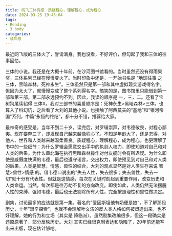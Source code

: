 ```yaml
---
title: 网飞三体有感：质疑程心，理解程心，成为程心
date: 2024-03-25 19:45:04
tags:
- Reading
- 3 body
categories:
- 读后感
---
```


最近网飞版的三体火了，誉谤满身。我也没看，不好评价，但勾起了我和三体的往事回忆。

三体的小说。我还是在大概十年前，在沙河图书馆看的。当时虽然还没有得雨果奖，三体系列已经在慢慢变火了。当时印象中还是，一开始书名是 “地球往事 之 三体，黑暗森林，死神永生”。三体虽然只是第一部和其中虚拟现实游戏得名字，但因为太火了，就慢慢变成了整个系列得名字。搞笑的是，图书馆里只能借到第一部和第三部，第二部永远预约不到。因此，我读的顺序是 一，三，二。还看了宝树狗尾续貂得 三体X。我对三部书的喜爱顺序是：死神永生>黑暗森林>三体。也算入了科幻坑，之后看了大刘的其他小说。也接触了阿西莫夫的“基地”和“银河帝国”系列，中篇“永恒的终结”，都十分不错，推荐给大家。

最神奇的感受是。当年不到二十岁，读完后，对罗辑崇拜，对韦德敬畏，对程心鄙夷。现在要奔三了，却发现自己越来越像程心了。不知是年龄大了，还是怎得，对他人、世界和人类越来越温柔善良。质疑程心，理解程心，成为程心。也更理解了书中的一些细节：为什么罗辑会愿意交出手中的执剑人权力，即使知道对自己和对人类的后果。为什么章北海在执行黑暗森林操作对付友舰时会有所迟疑。为什么即使是威慑度快满的韦德，最后也遵守诺言，交出权力，即使预见到对自己和对人类的后果。人类是智慧，情感，兽性的结合，大刘的观点显然是对人类生存来说 智慧>兽性>情感 的。借韦德口说出的”失去人性，失去很多；失去兽性，失去一切“就十分有代表性。但就是这情感，每次在关键时刻起到重要作用，改变历史和人类命运。当然，每次都是往万劫不复的方向改变。即使如此，人类仍然无法摆脱人性的束缚，强如韦德，最后也无法剔除所有人性，完全按照理性和兽性做决定。

剧集，讨论最多的应该就是第一集。著名的”爱因斯坦他有奶便是娘“，不了解那段历史，十年”艰辛探索“，也就不会理解叶文洁的反人类人格如何被塑造出来，也不好理解，她的行为和立场（其实是 降临派）。虽然剧集改编很多，但这一段确实是还原原著了，部分反映历史。大刘 其实已经很克制表达和隐晦了，20年前还能写出来出版，现在估计够呛。
